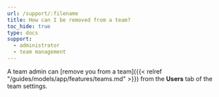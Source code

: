 ```yaml
---
url: /support/:filename
title: How can I be removed from a team?
toc_hide: true
type: docs
support:
  - administrator
  - team management
---
```


A team admin can [remove you from a team]({{< relref "/guides/models/app/features/teams.md" >}})  from the **Users** tab of the team settings.